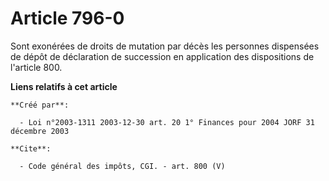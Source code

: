 # Article 796-0

Sont exonérées de droits de mutation par décès les personnes dispensées de dépôt de déclaration de succession en application
des dispositions de l'article 800.

**Liens relatifs à cet article**

	**Créé par**:

	  - Loi n°2003-1311 2003-12-30 art. 20 1° Finances pour 2004 JORF 31 décembre 2003

	**Cite**:

	  - Code général des impôts, CGI. - art. 800 (V)
